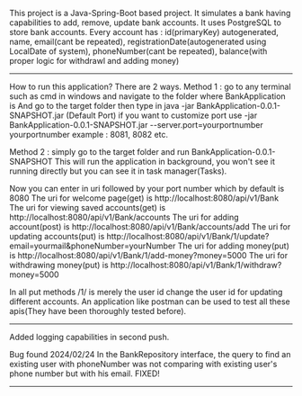 This project is a Java-Spring-Boot based project.
It simulates a bank having capabilities to add, remove, update bank accounts.
It uses PostgreSQL to store bank accounts.
Every account has :
id(primaryKey) autogenerated, 
name,
email(cant be repeated),
registrationDate(autogenerated using LocalDate of system),
phoneNumber(cant be repeated),
balance(with proper logic for withdrawl and adding money)
*************************************************************************************************
How to run this application?
There are 2 ways. 
Method 1 : go to any terminal such as cmd in windows and navigate to the folder where BankApplication is
And go to the target folder then type in java
-jar BankApplication-0.0.1-SNAPSHOT.jar (Default Port)
if you want to customize port use -jar BankApplication-0.0.1-SNAPSHOT.jar --server.port=yourportnumber 
yourportnumber example : 8081, 8082 etc.

Method 2 : simply go to the target folder and run BankApplication-0.0.1-SNAPSHOT
This will run the application in background, you won't see it running directly but you can see it in
task manager(Tasks).

Now you can enter in uri followed by your port number which by default is 8080 
The uri for welcome page(get) is http://localhost:8080/api/v1/Bank
The uri for viewing saved accounts(get) is http://localhost:8080/api/v1/Bank/accounts
The uri for adding account(post) is http://localhost:8080/api/v1/Bank/accounts/add
The uri for updating accounts(put) is http://localhost:8080/api/v1/Bank/1/update?email=yourmail&phoneNumber=yourNumber
The uri for adding money(put) is http://localhost:8080/api/v1/Bank/1/add-money?money=5000
The uri for withdrawing money(put) is http://localhost:8080/api/v1/Bank/1/withdraw?money=5000

In all put methods /1/ is merely the user id change the user id for updating different accounts.
An application like postman can be used to test all these apis(They have been thoroughly tested before).

*************************************************************************************************
Added logging capabilities in second push.

Bug found 2024/02/24
In the BankRepository interface, the query to find an existing user with phoneNumber
was not comparing with existing user's phone number but with his email.
FIXED!
*************************************************************************************************
